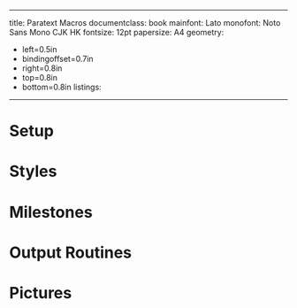 [+main]::
---
title: Paratext Macros
documentclass: book
mainfont: Lato
monofont: Noto Sans Mono CJK HK
fontsize: 12pt
papersize: A4
geometry:
  - left=0.5in
  - bindingoffset=0.7in
  - right=0.8in
  - top=0.8in
  - bottom=0.8in
listings:
---

<!-- # Introduction -->

# Setup

[=d_setup]::

# Styles

[=d_styles]::

# Milestones

[=d_milestones]::

# Output Routines

[=d_output]::

<!-- # References -->

# Pictures

[=d_figures]::

<!-- # Diglot -->

[-main]::
